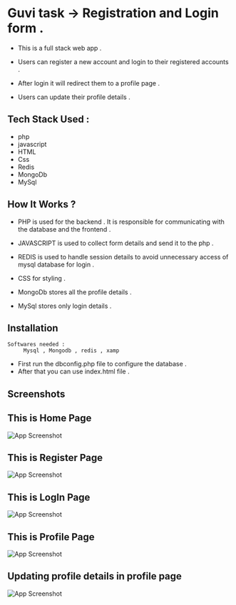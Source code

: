 
# Guvi task -> Registration and Login form .

* This is a full stack web app . 

* Users can register a new account and login to their registered accounts .

* After login it will redirect them to a profile page .

* Users can update their profile details .



## Tech Stack Used :
* php 
* javascript
* HTML 
* Css 
* Redis
* MongoDb
* MySql



## How It Works ?

* PHP is used for the backend . It is responsible for communicating with the database and the frontend .

* JAVASCRIPT is used to collect form details and send it to the php . 

* REDIS is used to handle session details to avoid unnecessary access of mysql database for login .

* CSS for styling . 

* MongoDb stores all the profile details . 
* MySql stores only login details . 
## Installation

    Softwares needed : 
         Mysql , Mongodb , redis , xamp 

* First run the dbconfig.php file to configure the database .
* After that you can use index.html file .    


    
## Screenshots
## This is Home Page
![App Screenshot](https://github.com/lukog2002/guvi/blob/main/screenshots/pic1.jpg?raw=true)


## This is Register Page
![App Screenshot](https://github.com/lukog2002/guvi/blob/main/screenshots/pic3.jpg?raw=true)


## This is LogIn Page
![App Screenshot](https://github.com/lukog2002/guvi/blob/main/screenshots/pic2.jpg?raw=true)


## This is Profile Page
![App Screenshot](https://github.com/lukog2002/guvi/blob/main/screenshots/profile.jpg?raw=true)




## Updating profile details in profile page
![App Screenshot](https://github.com/lukog2002/guvi/blob/main/screenshots/pic4.jpg?raw=true)

